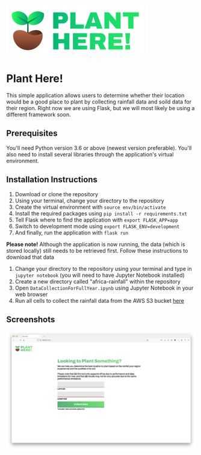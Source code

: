 ![Logo](static/Logo.png)

# Plant Here!

This simple application allows users to determine whether their location would be a good place to plant by collecting rainfall data and soild data for their region. Right now we are using Flask, but we will most likely be using a different framework soon.

## Prerequisites

You'll need Python version 3.6 or above (newest version preferable). You'll also need to install several libraries through the application's virtual environment.

## Installation Instructions

1. Download or clone the repository
2. Using your terminal, change your directory to the repository
3. Create the virtual environment with `source env/bin/activate`
4. Install the required packages using `pip install -r requirements.txt`
5. Tell Flask where to find the application with `export FLASK_APP=app`
6. Switch to development mode using `export FLASK_ENV=development`
7. And finally, run the application with `flask run`

**Please note!** Although the application is now running, the data (which is stored locally) still needs to be retrieved first. Follow these instructions to download that data

1. Change your directory to the repository using your terminal and type in `jupyter notebook` (you will need to have Jupyter Notebook installed)
2. Create a new directory called "africa-rainfall" within the repository
3. Open `DataCollectionForFullYear.ipynb` using Jupyter Notebook in your web browser
4. Run all cells to collect the rainfall data from the AWS S3 bucket [here](https://aws.amazon.com/marketplace/pp/prodview-wwjxc5sort6dw?sr=0-17&ref_=beagle&applicationId=AWSMPContessa#resources)

## Screenshots

![Screenshot](static/Screenshot.png)